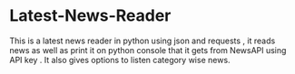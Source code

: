 # Latest-News-Reader
This is a latest news reader in python using json and requests , it reads news as well as print it on python console that it gets from NewsAPI using API key . It also gives options to listen category wise news. 
